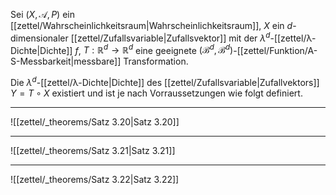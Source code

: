 Sei $(X, \mathcal{A}, P)$ ein [[zettel/Wahrscheinlichkeitsraum|Wahrscheinlichkeitsraum]], $X$ ein $d$-dimensionaler [[zettel/Zufallsvariable|Zufallsvektor]] mit der $\lambda^d$-[[zettel/λ-Dichte|Dichte]] $f$, $T : \mathbb{R}^d \to \mathbb{R}^d$ eine geeignete $(\mathscr{B}^d, \mathscr{B}^d)$-[[zettel/Funktion/A-S-Messbarkeit|messbare]] Transformation.

Die $\lambda^d$-[[zettel/λ-Dichte|Dichte]] des [[zettel/Zufallsvariable|Zufallvektors]] $Y = T \circ X$ existiert und ist je nach Vorraussetzungen wie folgt definiert.

---

![[zettel/_theorems/Satz 3.20|Satz 3.20]]

---

![[zettel/_theorems/Satz 3.21|Satz 3.21]]

---

![[zettel/_theorems/Satz 3.22|Satz 3.22]]